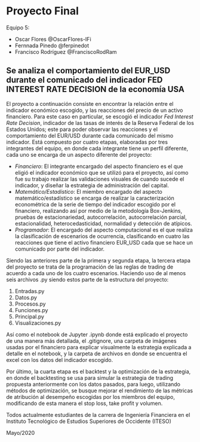 # Proyecto Final
Equipo 5: 
- Oscar Flores @OscarFlores-IFi
- Fernnada Pinedo @ferpinedot
- Francisco Rodríguez @FranciscoRodRam

## Se analiza el comportamiento del EUR_USD durante el comunicado del indicador FED INTEREST RATE DECISION de la economía USA

El proyecto a continuación consiste en encontrar la relación entre el indicador económico escogido, y las reacciones del precio de un activo financiero. Para este caso en particular, se escogió el indicador *Fed Interest Rate Decision*, indicador de las tasas de interés de la Reserva Federal de los Estados Unidos; este para poder observar las reacciones y el comportamiento del EUR/USD durante cada comunicado del mismo indicador.
Está compuesto por cuatro etapas, elaboradas por tres integrantes del equipo, en donde cada integrante tiene un perfil diferente, cada uno se encarga de un aspecto diferente del proyecto:
- *Financiero*: El integrante encargado del aspecto financiero es el que eligió el indicador económico que se utilizó para el proyecto, así como fue su trabajo realizar las validaciones visuales de cuando sucede el indicador, y diseñar la estrategia de administración del capital.
- *Matemático/Estadístico*: El miembro encargado del aspecto matemático/estadístico se encarga de realizar la caracterización econométrica de la serie de tiempo del indicador escogido por el financiero, realizando así por medio de la metodología Box-Jenkins, pruebas de estacionariedad, autocorrelación, autocorrelación parcial, estacionalidad, heterocedasticidad, normalidad y detección de atípicos.
- *Programador*: El encargado del aspecto computacional es el que realiza la clasificación de escenarios de ocurrencia, clasificando en cuatro las reacciones que tiene el activo financiero EUR_USD cada que se hace un comunicado por parte del indicador.

Siendo las anteriores parte de la primera y segunda etapa, la tercera etapa del proyecto se trata de la programación de las reglas de trading de acuerdo a cada uno de los cuatro escenarios. Haciendo uso de al menos seis archivos .py siendo estos parte de la estructura del proyecto:
1. Entradas.py 
2. Datos.py
3. Procesos.py
4. Funciones.py
5. Principal.py
6. Visualizaciones.py

Así como el notebook de Jupyter .ipynb donde está explicado el proyecto de una manera más detallada, el .gitignore, una carpeta de imágenes usadas por el financiero para explicar visualmente la estrategia explicada a detalle en el notebook, y la carpeta de archivos en donde se encuentra el excel con los datos del indicador escogido.

Por último, la cuarta etapa es el backtest y la optimización de la estrategia, en donde el backtesting se usa para simular la estrategia de trading propuesta anteriormente con los datos pasados, para luego, utilizando métodos de optimización, se busque mejorar el rendimiento de las métricas de atribución al desempeño escogidas por los miembros del equipo, modificando de esta manera el stop loss, take profit y volumen.




Todos actualmente estudiantes de la carrera de Ingeniería Financiera en el Instituto Tecnológico de Estudios Superiores de Occidente (ITESO)


Mayo/2020


